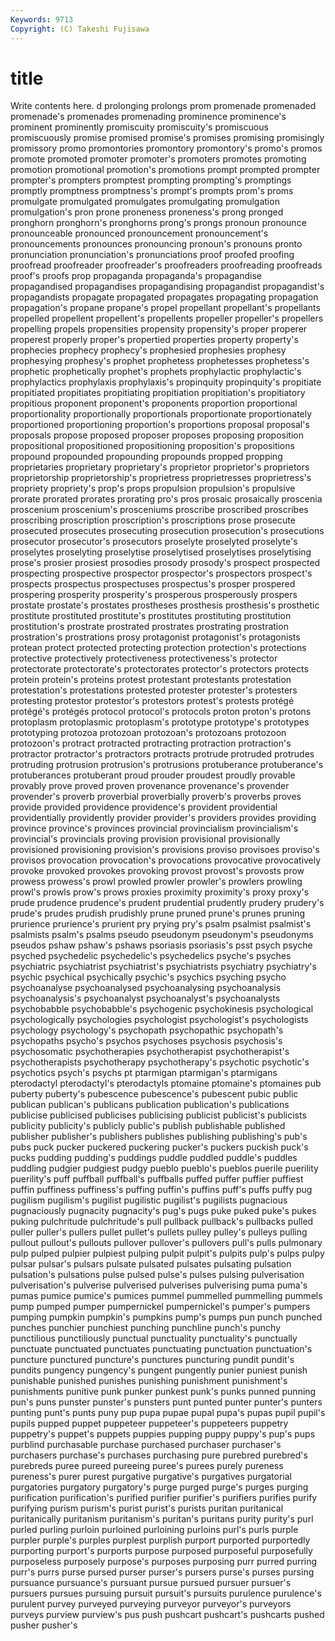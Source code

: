 ```yaml
---
Keywords: 9713 
Copyright: (C) Takeshi Fujisawa
---
```


# title

Write contents here.
d prolonging
prolongs prom promenade promenaded promenade's promenades promenading prominence prominence's prominent
prominently promiscuity promiscuity's promiscuous promiscuously promise promised promise's promises promising
promisingly promissory promo promontories promontory promontory's promo's promos promote promoted
promoter promoter's promoters promotes promoting promotion promotional promotion's promotions prompt
prompted prompter prompter's prompters promptest prompting prompting's promptings promptly promptness
promptness's prompt's prompts prom's proms promulgate promulgated promulgates promulgating promulgation
promulgation's pron prone proneness proneness's prong pronged pronghorn pronghorn's pronghorns
prong's prongs pronoun pronounce pronounceable pronounced pronouncement pronouncement's pronouncements pronounces
pronouncing pronoun's pronouns pronto pronunciation pronunciation's pronunciations proof proofed proofing
proofread proofreader proofreader's proofreaders proofreading proofreads proof's proofs prop propaganda
propaganda's propagandise propagandised propagandises propagandising propagandist propagandist's propagandists propagate propagated
propagates propagating propagation propagation's propane propane's propel propellant propellant's propellants
propelled propellent propellent's propellents propeller propeller's propellers propelling propels propensities
propensity propensity's proper properer properest properly proper's propertied properties property
property's prophecies prophecy prophecy's prophesied prophesies prophesy prophesying prophesy's prophet
prophetess prophetesses prophetess's prophetic prophetically prophet's prophets prophylactic prophylactic's prophylactics
prophylaxis prophylaxis's propinquity propinquity's propitiate propitiated propitiates propitiating propitiation propitiation's
propitiatory propitious proponent proponent's proponents proportion proportional proportionality proportionally proportionals
proportionate proportionately proportioned proportioning proportion's proportions proposal proposal's proposals propose
proposed proposer proposes proposing proposition propositional propositioned propositioning proposition's propositions
propound propounded propounding propounds propped propping proprietaries proprietary proprietary's proprietor
proprietor's proprietors proprietorship proprietorship's proprietress proprietresses proprietress's propriety propriety's prop's
props propulsion propulsion's propulsive prorate prorated prorates prorating pro's pros
prosaic prosaically proscenia proscenium proscenium's prosceniums proscribe proscribed proscribes proscribing
proscription proscription's proscriptions prose prosecute prosecuted prosecutes prosecuting prosecution prosecution's
prosecutions prosecutor prosecutor's prosecutors proselyte proselyted proselyte's proselytes proselyting proselytise
proselytised proselytises proselytising prose's prosier prosiest prosodies prosody prosody's prospect
prospected prospecting prospective prospector prospector's prospectors prospect's prospects prospectus prospectuses
prospectus's prosper prospered prospering prosperity prosperity's prosperous prosperously prospers prostate
prostate's prostates prostheses prosthesis prosthesis's prosthetic prostitute prostituted prostitute's prostitutes
prostituting prostitution prostitution's prostrate prostrated prostrates prostrating prostration prostration's prostrations
prosy protagonist protagonist's protagonists protean protect protected protecting protection protection's
protections protective protectively protectiveness protectiveness's protector protectorate protectorate's protectorates protector's
protectors protects protein protein's proteins protest protestant protestants protestation protestation's
protestations protested protester protester's protesters protesting protestor protestor's protestors protest's
protests protégé protégé's protégés protocol protocol's protocols proton proton's protons
protoplasm protoplasmic protoplasm's prototype prototype's prototypes prototyping protozoa protozoan protozoan's
protozoans protozoon protozoon's protract protracted protracting protraction protraction's protractor protractor's
protractors protracts protrude protruded protrudes protruding protrusion protrusion's protrusions protuberance
protuberance's protuberances protuberant proud prouder proudest proudly provable provably prove
proved proven provenance provenance's provender provender's proverb proverbial proverbially proverb's
proverbs proves provide provided providence providence's provident providential providentially providently
provider provider's providers provides providing province province's provinces provincial provincialism
provincialism's provincial's provincials proving provision provisional provisionally provisioned provisioning provision's
provisions proviso provisoes proviso's provisos provocation provocation's provocations provocative provocatively
provoke provoked provokes provoking provost provost's provosts prow prowess prowess's
prowl prowled prowler prowler's prowlers prowling prowl's prowls prow's prows
proxies proximity proximity's proxy proxy's prude prudence prudence's prudent prudential
prudently prudery prudery's prude's prudes prudish prudishly prune pruned prune's
prunes pruning prurience prurience's prurient pry prying pry's psalm psalmist
psalmist's psalmists psalm's psalms pseudo pseudonym pseudonym's pseudonyms pseudos pshaw
pshaw's pshaws psoriasis psoriasis's psst psych psyche psyched psychedelic psychedelic's
psychedelics psyche's psyches psychiatric psychiatrist psychiatrist's psychiatrists psychiatry psychiatry's psychic
psychical psychically psychic's psychics psyching psycho psychoanalyse psychoanalysed psychoanalysing psychoanalysis
psychoanalysis's psychoanalyst psychoanalyst's psychoanalysts psychobabble psychobabble's psychogenic psychokinesis psychological psychologically
psychologies psychologist psychologist's psychologists psychology psychology's psychopath psychopathic psychopath's psychopaths
psycho's psychos psychoses psychosis psychosis's psychosomatic psychotherapies psychotherapist psychotherapist's psychotherapists
psychotherapy psychotherapy's psychotic psychotic's psychotics psych's psychs pt ptarmigan ptarmigan's
ptarmigans pterodactyl pterodactyl's pterodactyls ptomaine ptomaine's ptomaines pub puberty puberty's
pubescence pubescence's pubescent pubic public publican publican's publicans publication publication's
publications publicise publicised publicises publicising publicist publicist's publicists publicity publicity's
publicly public's publish publishable published publisher publisher's publishers publishes publishing
publishing's pub's pubs puck pucker puckered puckering pucker's puckers puckish
puck's pucks pudding pudding's puddings puddle puddled puddle's puddles puddling
pudgier pudgiest pudgy pueblo pueblo's pueblos puerile puerility puerility's puff
puffball puffball's puffballs puffed puffer puffier puffiest puffin puffiness puffiness's
puffing puffin's puffins puff's puffs puffy pug pugilism pugilism's pugilist
pugilistic pugilist's pugilists pugnacious pugnaciously pugnacity pugnacity's pug's pugs puke
puked puke's pukes puking pulchritude pulchritude's pull pullback pullback's pullbacks
pulled puller puller's pullers pullet pullet's pullets pulley pulley's pulleys
pulling pullout pullout's pullouts pullover pullover's pullovers pull's pulls pulmonary
pulp pulped pulpier pulpiest pulping pulpit pulpit's pulpits pulp's pulps
pulpy pulsar pulsar's pulsars pulsate pulsated pulsates pulsating pulsation pulsation's
pulsations pulse pulsed pulse's pulses pulsing pulverisation pulverisation's pulverise pulverised
pulverises pulverising puma puma's pumas pumice pumice's pumices pummel pummelled
pummelling pummels pump pumped pumper pumpernickel pumpernickel's pumper's pumpers pumping
pumpkin pumpkin's pumpkins pump's pumps pun punch punched punches punchier
punchiest punching punchline punch's punchy punctilious punctiliously punctual punctuality punctuality's
punctually punctuate punctuated punctuates punctuating punctuation punctuation's puncture punctured puncture's
punctures puncturing pundit pundit's pundits pungency pungency's pungent pungently punier
puniest punish punishable punished punishes punishing punishment punishment's punishments punitive
punk punker punkest punk's punks punned punning pun's puns punster
punster's punsters punt punted punter punter's punters punting punt's punts
puny pup pupa pupae pupal pupa's pupas pupil pupil's pupils
pupped puppet puppeteer puppeteer's puppeteers puppetry puppetry's puppet's puppets puppies
pupping puppy puppy's pup's pups purblind purchasable purchase purchased purchaser
purchaser's purchasers purchase's purchases purchasing pure purebred purebred's purebreds puree
pureed pureeing puree's purees purely pureness pureness's purer purest purgative
purgative's purgatives purgatorial purgatories purgatory purgatory's purge purged purge's purges
purging purification purification's purified purifier purifier's purifiers purifies purify purifying
purism purism's purist purist's purists puritan puritanical puritanically puritanism puritanism's
puritan's puritans purity purity's purl purled purling purloin purloined purloining
purloins purl's purls purple purpler purple's purples purplest purplish purport
purported purportedly purporting purport's purports purpose purposed purposeful purposefully purposeless
purposely purpose's purposes purposing purr purred purring purr's purrs purse
pursed purser purser's pursers purse's purses pursing pursuance pursuance's pursuant
pursue pursued pursuer pursuer's pursuers pursues pursuing pursuit pursuit's pursuits
purulence purulence's purulent purvey purveyed purveying purveyor purveyor's purveyors purveys
purview purview's pus push pushcart pushcart's pushcarts pushed pusher pusher's
